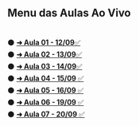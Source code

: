 ## Menu das Aulas Ao Vivo
  <div>
    <h4></h4><br/>
    ⚫️ <a href="https://github.com/AlineAlmeida85/Curso-Full-Stack-FIAP-Avanade/blob/main/AoVivo/1%20-%20L%C3%B3gica%20de%20Programa%C3%A7%C3%A3o%20Typescript/12_09.md"><strong> ➜ Aula 01 - 12/09</strong>✅</a><br/>
    ⚫️ <a href="https://github.com/AlineAlmeida85/Curso-Full-Stack-FIAP-Avanade/blob/main/AoVivo/1%20-%20L%C3%B3gica%20de%20Programa%C3%A7%C3%A3o%20Typescript/13_09.md"><strong> ➜ Aula 02 - 13/09</strong>✅</a><br/>
    ⚫️ <a href="https://github.com/AlineAlmeida85/Curso-Full-Stack-FIAP-Avanade/blob/main/AoVivo/1%20-%20L%C3%B3gica%20de%20Programa%C3%A7%C3%A3o%20Typescript/14_09.md"><strong> ➜ Aula 03 - 14/09</strong>✅</a><br/>
    ⚫️ <a href="https://github.com/AlineAlmeida85/Curso-Full-Stack-FIAP-Avanade/blob/main/AoVivo/1%20-%20L%C3%B3gica%20de%20Programa%C3%A7%C3%A3o%20Typescript/15_09.md"><strong> ➜ Aula 04 - 15/09 </strong>✅</a><br/>
    ⚫️ <a href="https://github.com/AlineAlmeida85/Curso-Full-Stack-FIAP-Avanade/blob/main/AoVivo/1%20-%20L%C3%B3gica%20de%20Programa%C3%A7%C3%A3o%20Typescript/16_09.md"><strong> ➜ Aula 05 - 16/09 </strong>✅</a><br/>
    ⚫️ <a href="https://github.com/AlineAlmeida85/Curso-Full-Stack-FIAP-Avanade/blob/main/AoVivo/1%20-%20L%C3%B3gica%20de%20Programa%C3%A7%C3%A3o%20Typescript/19_09.md"><strong> ➜ Aula 06 - 19/09 </strong>✅</a><br/>
    ⚫️ <a href="https://github.com/AlineAlmeida85/Curso-Full-Stack-FIAP-Avanade/blob/main/AoVivo/1%20-%20L%C3%B3gica%20de%20Programa%C3%A7%C3%A3o%20Typescript/20_09.md"><strong> ➜ Aula 07 - 20/09 </strong>✅</a><br/>     
  </div>
